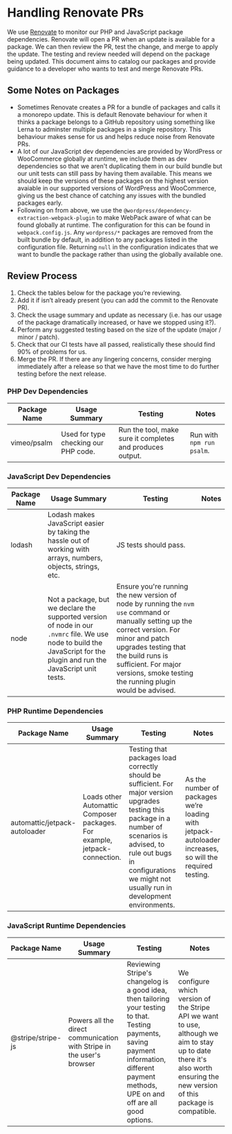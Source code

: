# Handling Renovate PRs
We use [Renovate](https://github.com/renovatebot/renovate) to monitor our PHP and JavaScript package dependencies.
Renovate will open a PR when an update is available for a package. We can then review the PR, test the change, and
merge to apply the update. The testing and review needed will depend on the package being updated. This document aims
to catalog our packages and provide guidance to a developer who wants to test and merge Renovate PRs.

## Some Notes on Packages
* Sometimes Renovate creates a PR for a bundle of packages and calls it a monorepo update. This is default Renovate
  behaviour for when it thinks a package belongs to a GitHub repository using something like Lerna to adminster multiple
  packages in a single repository. This behaviour makes sense for us and helps reduce noise from Renovate PRs.
* A lot of our JavaScript dev dependencies are provided by WordPress or WooCommerce globally at runtime, we include them
  as dev dependencies so that we aren't duplicating them in our build bundle but our unit tests can still pass by
  having them available. This means we should keep the versions of these packages on the highest version avaiable in our
  supported versions of WordPress and WooCommerce, giving us the best chance of catching any issues with the bundled
  packages early.
* Following on from above, we use the `@wordpress/dependency-extraction-webpack-plugin` to make WebPack aware of what
  can be found globally at runtime. The configuration for this can be found in `webpack.config.js`. Any `wordpress/*`
  packages are removed from the built bundle by default, in addition to any packages listed in the configuration file.
  Returning `null` in the configuration indicates that we want to bundle the package rather than using the globally
  available one.

## Review Process
1. Check the tables below for the package you’re reviewing.
2. Add it if isn’t already present (you can add the commit to the Renovate PR).
3. Check the usage summary and update as necessary (i.e. has our usage of the package dramatically increased, or have we
   stopped using it?).
4. Perform any suggested testing based on the size of the update (major / minor / patch).
5. Check that our CI tests have all passed, realistically these should find 90% of problems for us.
6. Merge the PR. If there are any lingering concerns, consider merging immediately after a release so that we have the
   most time to do further testing before the next release.

### PHP Dev Dependencies
| Package Name | Usage Summary | Testing | Notes |
| ------------ | ------------- | ------- | ----- |
| vimeo/psalm  |  Used for type checking our PHP code. | Run the tool, make sure it completes and produces output. | Run with `npm run psalm`. |

### JavaScript Dev Dependencies
| Package Name | Usage Summary | Testing | Notes |
| ------------ | ------------- | ------- | ----- |
| lodash       | Lodash makes JavaScript easier by taking the hassle out of working with arrays, numbers, objects, strings, etc. | JS tests should pass. |  |
| node         | Not a package, but we declare the supported version of node in our `.nvmrc` file. We use node to build the JavaScript for the plugin and run the JavaScript unit tests. | Ensure you're running the new version of node by running the `nvm use` command or manually setting up the correct version. For minor and patch upgrades testing that the build runs is sufficient. For major versions, smoke testing the running plugin would be advised. | |

### PHP Runtime Dependencies
| Package Name | Usage Summary | Testing | Notes |
| ------------ | ------------- | ------- | ----- |
| automattic/jetpack-autoloader | Loads other Automattic Composer packages. For example, jetpack-connection. | Testing that packages load correctly should be sufficient. For major version upgrades testing this package in a number of scenarios is advised, to rule out bugs in configurations we might not usually run in development environments. | As the number of packages we’re loading with jetpack-autoloader increases, so will the required testing. |

### JavaScript Runtime Dependencies
| Package Name | Usage Summary | Testing | Notes |
| ------------ | ------------- | ------- | ----- |
| @stripe/stripe-js | Powers all the direct communication with Stripe in the user's browser | Reviewing Stripe's changelog is a good idea, then tailoring your testing to that. Testing payments, saving payment information, different payment methods, UPE on and off are all good options. | We configure which version of the Stripe API we want to use, although we aim to stay up to date there it's also worth ensuring the new version of this package is compatible. |
